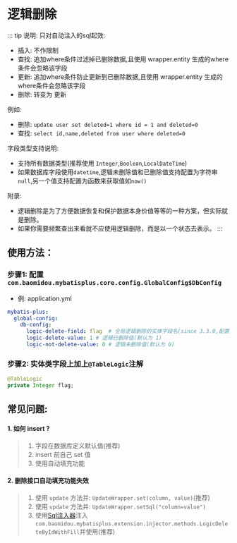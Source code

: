 # 逻辑删除

::: tip 说明:
只对自动注入的sql起效:
- 插入: 不作限制
- 查找: 追加where条件过滤掉已删除数据,且使用 wrapper.entity 生成的where条件会忽略该字段
- 更新: 追加where条件防止更新到已删除数据,且使用 wrapper.entity 生成的where条件会忽略该字段
- 删除: 转变为 更新

例如:  
- 删除: `update user set deleted=1 where id = 1 and deleted=0`
- 查找: `select id,name,deleted from user where deleted=0`

字段类型支持说明: 
- 支持所有数据类型(推荐使用 `Integer`,`Boolean`,`LocalDateTime`)
- 如果数据库字段使用`datetime`,逻辑未删除值和已删除值支持配置为字符串`null`,另一个值支持配置为函数来获取值如`now()`

附录:
- 逻辑删除是为了方便数据恢复和保护数据本身价值等等的一种方案，但实际就是删除。
- 如果你需要频繁查出来看就不应使用逻辑删除，而是以一个状态去表示。
:::

## 使用方法：

### 步骤1: 配置`com.baomidou.mybatisplus.core.config.GlobalConfig$DbConfig`

- 例: application.yml
```yaml
mybatis-plus:
  global-config:
    db-config:
      logic-delete-field: flag  # 全局逻辑删除的实体字段名(since 3.3.0,配置后可以忽略不配置步骤2)
      logic-delete-value: 1 # 逻辑已删除值(默认为 1)
      logic-not-delete-value: 0 # 逻辑未删除值(默认为 0)
```

### 步骤2: 实体类字段上加上`@TableLogic`注解

``` java
@TableLogic
private Integer flag;
```

## 常见问题:

#### 1. 如何 insert ?
> 1. 字段在数据库定义默认值(推荐)
> 2. insert 前自己 set 值
> 3. 使用自动填充功能

#### 2. 删除接口自动填充功能失效
> 1. 使用 `update` 方法并: `UpdateWrapper.set(column, value)`(推荐)
> 2. 使用 `update` 方法并: `UpdateWrapper.setSql("column=value")`
> 3. 使用[Sql注入器](/guide/sql-injector.md)注入`com.baomidou.mybatisplus.extension.injector.methods.LogicDeleteByIdWithFill`并使用(推荐)
